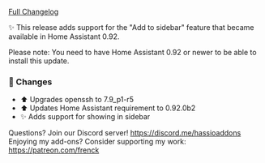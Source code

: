 [Full Changelog][changelog]

✨ This release adds support for the "Add to sidebar" feature that became available in Home Assistant 0.92.

Please note: You need to have Home Assistant 0.92 or newer to be able to install this update. 

### 🔨  Changes

- :arrow_up: Upgrades openssh to 7.9_p1-r5
- :arrow_up: Updates Home Assistant requirement to 0.92.0b2
- :sparkles: Adds support for showing in sidebar

[changelog]: https://github.com/hassio-addons/addon-node-red/compare/v3.0.2...v3.0.3

Questions? Join our Discord server! https://discord.me/hassioaddons
Enjoying my add-ons? Consider supporting my work: https://patreon.com/frenck